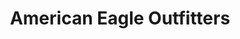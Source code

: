 ---
title: "American Eagle Outfitters"
url: /byron-center/american-eagle-outfitters/
shop: clothes
---